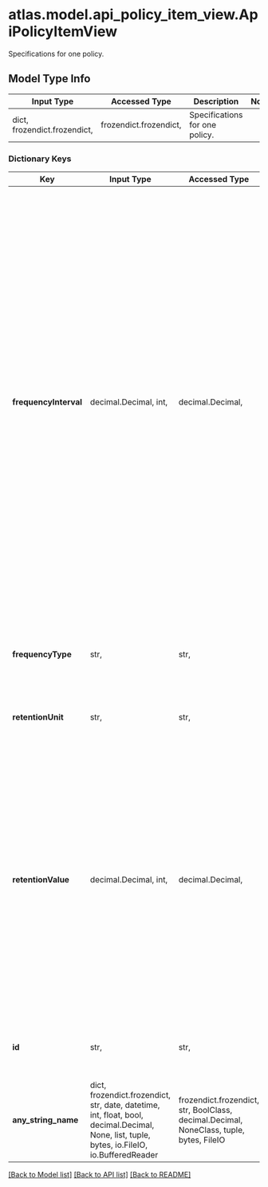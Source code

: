 # atlas.model.api_policy_item_view.ApiPolicyItemView

Specifications for one policy.

## Model Type Info
Input Type | Accessed Type | Description | Notes
------------ | ------------- | ------------- | -------------
dict, frozendict.frozendict,  | frozendict.frozendict,  | Specifications for one policy. | 

### Dictionary Keys
Key | Input Type | Accessed Type | Description | Notes
------------ | ------------- | ------------- | ------------- | -------------
**frequencyInterval** | decimal.Decimal, int,  | decimal.Decimal,  | Number that indicates the frequency interval for a set of snapshots. A value of &#x60;1&#x60; specifies the first instance of the corresponding &#x60;frequencyType&#x60;.  - In a monthly policy item, &#x60;1&#x60; indicates that the monthly snapshot occurs on the first day of the month and &#x60;40&#x60; indicates the last day of the month.  - In a weekly policy item, &#x60;1&#x60; indicates that the weekly snapshot occurs on Monday and &#x60;7&#x60; indicates Sunday.  - In an hourly policy item, you can set the frequency interval to &#x60;1&#x60;, &#x60;2&#x60;, &#x60;4&#x60;, &#x60;6&#x60;, &#x60;8&#x60;, or &#x60;12&#x60;. For hourly policy items for NVMe clusters, MongoDB Cloud only accepts &#x60;12&#x60; as the frequency interval value. | must be one of [1, 2, 3, 4, 5, 6, 7, 8, 9, 10, 11, 12, 13, 14, 15, 16, 17, 18, 19, 20, 21, 22, 23, 24, 25, 26, 27, 28, 40, ] value must be a 32 bit integer
**frequencyType** | str,  | str,  | Human-readable label that identifies the frequency type associated with the backup policy. | must be one of ["daily", "hourly", "monthly", "weekly", "ondemand", ] 
**retentionUnit** | str,  | str,  | Unit of time in which MongoDB Cloud measures snapshot retention. | must be one of ["days", "weeks", "months", ] 
**retentionValue** | decimal.Decimal, int,  | decimal.Decimal,  | Duration in days, weeks, or months that MongoDB Cloud retains the snapshot. For less frequent policy items, MongoDB Cloud requires that you specify a value greater than or equal to the value specified for more frequent policy items.  For example: If the hourly policy item specifies a retention of two days, you must specify two days or greater for the retention of the weekly policy item. | value must be a 32 bit integer
**id** | str,  | str,  | Unique 24-hexadecimal digit string that identifies this backup policy item. | [optional] 
**any_string_name** | dict, frozendict.frozendict, str, date, datetime, int, float, bool, decimal.Decimal, None, list, tuple, bytes, io.FileIO, io.BufferedReader | frozendict.frozendict, str, BoolClass, decimal.Decimal, NoneClass, tuple, bytes, FileIO | any string name can be used but the value must be the correct type | [optional]

[[Back to Model list]](../../README.md#documentation-for-models) [[Back to API list]](../../README.md#documentation-for-api-endpoints) [[Back to README]](../../README.md)

